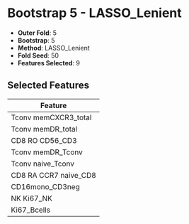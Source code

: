 # Bootstrap 5 - LASSO_Lenient

- **Outer Fold**: 5
- **Bootstrap**: 5
- **Method**: LASSO_Lenient
- **Fold Seed**: 50
- **Features Selected**: 9

## Selected Features

| Feature |
|---------|
| Tconv memCXCR3_total |
| Tconv memDR_total |
| CD8 RO CD56_CD3 |
| Tconv memDR_Tconv |
| Tconv naive_Tconv |
| CD8 RA CCR7 naive_CD8 |
| CD16mono_CD3neg |
| NK Ki67_NK |
| Ki67_Bcells |
